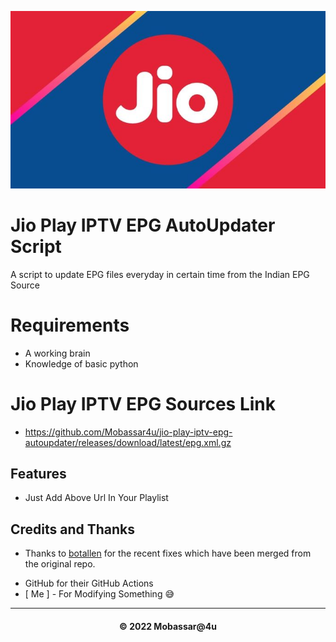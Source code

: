 <p align="center"><img src="https://raw.githubusercontent.com/Mobassar4u/Tata-Play-IPTV-India/main/Project-Images/Jio-Play-Logo.jpg" ></p>


# Jio Play IPTV EPG AutoUpdater Script

A script to update EPG files everyday in certain time from the Indian EPG Source 
# Requirements

+ A working brain
+ Knowledge of basic python


# Jio Play IPTV EPG Sources Link

- https://github.com/Mobassar4u/jio-play-iptv-epg-autoupdater/releases/download/latest/epg.xml.gz

## Features
- Just Add Above Url In Your Playlist


## Credits and Thanks
- Thanks to [botallen](https://github.com/botallen) for the recent fixes which have been merged from the original repo.
* GitHub for their GitHub Actions
* [ Me ] - For Modifying Something 😅

---
<h4 align='center'>© 2022 Mobassar@4u</h4>

<!-- DO NOT REMOVE THIS CREDIT 🤬 🤬 -->
